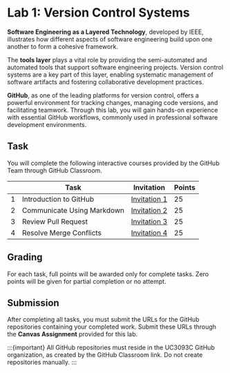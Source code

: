 # Lab 1: Version Control Systems

**Software Engineering as a Layered Technology**, developed by IEEE, illustrates how different aspects of software engineering build upon one another to form a cohesive framework.

The **tools layer** plays a vital role by providing the semi-automated and automated tools that support software engineering projects. Version control systems are a key part of this layer, enabling systematic management of software artifacts and fostering collaborative development practices.

**GitHub**, as one of the leading platforms for version control, offers a powerful environment for tracking changes, managing code versions, and facilitating teamwork. Through this lab, you will gain hands-on experience with essential GitHub workflows, commonly used in professional software development environments.


## Task 

You will complete the following interactive courses provided by the GitHub Team through GitHub Classroom.

|   | **Task**                     | **Invitation**                                          | **Points** |
|---|------------------------------|---------------------------------------------------------|------------|
|  1| Introduction to GitHub       | [Invitation 1](https://classroom.github.com/a/3KHF85l1) | 25         |
|  2| Communicate Using Markdown   | [Invitation 2](https://classroom.github.com/a/EhxJg32X) | 25         |
|  3| Review Pull Request          | [Invitation 3](https://classroom.github.com/a/2bOUecXJ) | 25         |
|  4| Resolve Merge Conflicts      | [Invitation 4](https://classroom.github.com/a/krrGIujI) | 25         |


## Grading

For each task, full points will be awarded only for complete tasks. Zero points will be given for partial completion or no attempt.

## Submission

After completing all tasks, you must submit the URLs for the GitHub repositories containing your completed work. Submit these URLs through the **Canvas Assignment** provided for this lab.

:::{important}
All GitHub repositories must reside in the UC3093C GitHub organization, as created by the GitHub Classroom link. Do not create repositories manually.
:::
